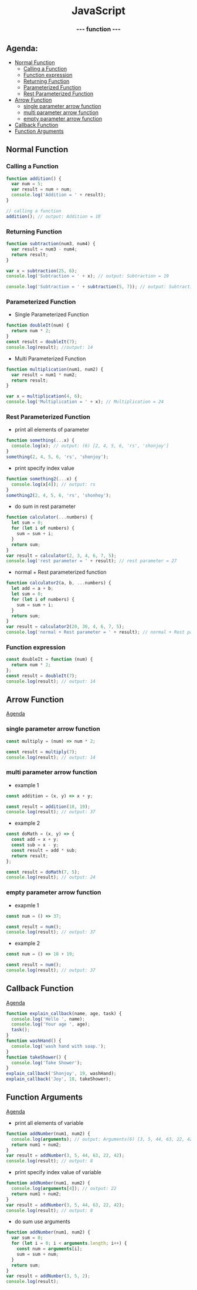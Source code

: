 <p align="center">
  <h1 align="center">JavaScript</h1>
  <h3 align="center">--- function ---</h3>

## Agenda:

- [Normal Function](#Normal-Function)
  - [Calling a Function](#Calling-a-Function)
  - [Function expression](#Function-expression)
  - [Returning Function](#Returning-Function)
  - [Parameterized Function](#Parameterized-Function)
  - [Rest Parameterized Function](#Rest-Parameterized-Function)
- [Arrow Function](#Arrow-Function)
  - [single parameter arrow function](#single-parameter-arrow-function)
  - [multi parameter arrow function](#multi-parameter-arrow-function)
  - [empty parameter arrow function](#empty-parameter-arrow-function)
- [Callback Function](#callback-function)
- [Function Arguments](#Function-Arguments)

## Normal Function

### Calling a Function

```js
function addition() {
  var num = 5;
  var result = num + num;
  console.log('Addition = ' + result);
}

// calling a function
addition(); // output: Addition = 10
```

### Returning Function

```js
function subtraction(num3, num4) {
  var result = num3 - num4;
  return result;
}

var x = subtraction(25, 6);
console.log('Subtraction = ' + x); // output: Subtraction = 19

console.log('Subtraction = ' + subtraction(5, 7)); // output: Subtraction = -2
```

### Parameterized Function

- Single Parameterized Function

```js
function doubleIt(num) {
  return num * 2;
}
const result = doubleIt(7);
console.log(result); //output: 14
```

- Multi Parameterized Function

```js
function multiplication(num1, num2) {
  var result = num1 * num2;
  return result;
}

var x = multiplication(4, 6);
console.log('Multiplication = ' + x); // Multiplication = 24
```

### Rest Parameterized Function

- print all elements of parameter

```js
function something(...x) {
  console.log(x); // output: (6) [2, 4, 5, 6, 'rs', 'shonjoy']
}
something(2, 4, 5, 6, 'rs', 'shonjoy');
```

- print specify index value

```js
function something2(...x) {
  console.log(x[4]); // output: rs
}
something2(2, 4, 5, 6, 'rs', 'shonhoy');
```

- do sum in rest parameter

```js
function calculator(...numbers) {
  let sum = 0;
  for (let i of numbers) {
    sum = sum + i;
  }
  return sum;
}
var result = calculator(2, 3, 4, 6, 7, 5);
console.log('rest parameter = ' + result); // rest parameter = 27
```

- normal + Rest parameterized function

```js
function calculator2(a, b, ...numbers) {
  let add = a + b;
  let sum = 0;
  for (let i of numbers) {
    sum = sum + i;
  }
  return sum;
}
var result = calculator2(20, 30, 4, 6, 7, 5);
console.log('normal + Rest parameter = ' + result); // normal + Rest parameter = 22
```

### Function expression

```js
const doubleIt = function (num) {
  return num * 2;
};
const result = doubleIt(7);
console.log(result); // output: 14
```

## Arrow Function

[Agenda](#Agenda)

### single parameter arrow function

```js
const multiply = (num) => num * 2;

const result = multiply(7);
console.log(result); // output: 14
```

### multi parameter arrow function

- example 1

```js
const addition = (x, y) => x + y;

const result = addition(18, 19);
console.log(result); // output: 37
```

- example 2

```js
const doMath = (x, y) => {
  const add = x + y;
  const sub = x - y;
  const result = add * sub;
  return result;
};

const result = doMath(7, 5);
console.log(result); // output: 24
```

### empty parameter arrow function

- exapmle 1

```js
const num = () => 37;

const result = num();
console.log(result); // output: 37
```

- example 2

```js
const num = () => 18 + 19;

const result = num();
console.log(result); // output: 37
```

## Callback Function

[Agenda](#Agenda)

```js
function explain_callback(name, age, task) {
  console.log('Hello ', name);
  console.log('Your age ', age);
  task();
}
function washHand() {
  console.log('wash hand with soap.');
}
function takeShower() {
  console.log('Take Shower');
}
explain_callback('Shonjoy', 19, washHand);
explain_callback('Joy', 18, takeShower);
```

## Function Arguments

[Agenda](#Agenda)

- print all elements of variable

```js
function addNumber(num1, num2) {
  console.log(arguments); // output: Arguments(6) [3, 5, 44, 63, 22, 42, callee: ƒ, Symbol(Symbol.iterator): ƒ]
  return num1 + num2;
}
var result = addNumber(3, 5, 44, 63, 22, 42);
console.log(result); // output: 8
```

- print specify index value of variable

```js
function addNumber(num1, num2) {
  console.log(arguments[4]); // output: 22
  return num1 + num2;
}
var result = addNumber(3, 5, 44, 63, 22, 42);
console.log(result); // output: 8
```

- do sum use arguments

```js
function addNumber(num1, num2) {
  var sum = 0;
  for (let i = 0; i < arguments.length; i++) {
    const num = arguments[i];
    sum = sum + num;
  }
  return sum;
}
var result = addNumber(3, 5, 2);
console.log(result);
```

